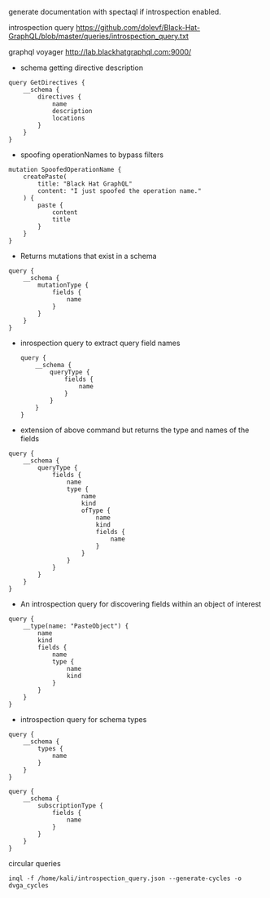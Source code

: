 <!-- more time to config #sighs -->

generate documentation with spectaql if introspection enabled.

introspection query
https://github.com/dolevf/Black-Hat-GraphQL/blob/master/queries/introspection_query.txt

graphql voyager
http://lab.blackhatgraphql.com:9000/

-   schema getting directive description

```gql
query GetDirectives {
    __schema {
        directives {
            name
            description
            locations
        }
    }
}
```

-   spoofing operationNames to bypass filters

```gql
mutation SpoofedOperationName {
    createPaste(
        title: "Black Hat GraphQL"
        content: "I just spoofed the operation name."
    ) {
        paste {
            content
            title
        }
    }
}
```

-   Returns mutations that exist in a schema

```gql
query {
    __schema {
        mutationType {
            fields {
                name
            }
        }
    }
}
```

-   inrospection query to extract query field names

    ```gql
    query {
        __schema {
            queryType {
                fields {
                    name
                }
            }
        }
    }
    ```

-   extension of above command but returns the type and names of the fields

```gql
query {
    __schema {
        queryType {
            fields {
                name
                type {
                    name
                    kind
                    ofType {
                        name
                        kind
                        fields {
                            name
                        }
                    }
                }
            }
        }
    }
}
```

-   An introspection query for discovering fields within an object of interest

```gql
query {
    __type(name: "PasteObject") {
        name
        kind
        fields {
            name
            type {
                name
                kind
            }
        }
    }
}
```

-   introspection query for schema types

```gql
query {
    __schema {
        types {
            name
        }
    }
}
```

```gql
query {
    __schema {
        subscriptionType {
            fields {
                name
            }
        }
    }
}
```

circular queries

```cli
inql -f /home/kali/introspection_query.json --generate-cycles -o dvga_cycles
```
